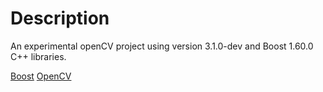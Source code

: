 # Description

An experimental openCV project using version 3.1.0-dev and Boost 1.60.0 C++ libraries.

[Boost](http://www.boost.org/)
[OpenCV](http://opencv.org/)
